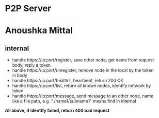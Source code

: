 # P2P Server
# Anoushka Mittal
## internal

- handle https://ip:port/register, save other node, get name from request body, reply a token.
- handle https://ip:port/unregister, remove node in the local by the token in body
- handle https://ip:port/healthz, heartbeat, return 200 OK
- handle https://ip:port/list, return all known nodes, identify network by token
- handle https://ip:port/message, send message to an other node, name like a file path, e.g. "./name1/subname1" means find in internal

**All above, if identify failed, return 400 bad request**
